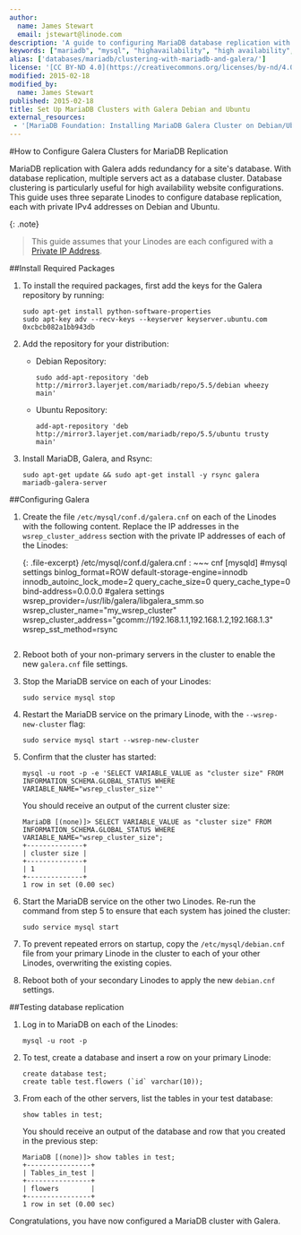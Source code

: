```yaml
---
author:
  name: James Stewart
  email: jstewart@linode.com
description: 'A guide to configuring MariaDB database replication with Galera on Debian and Ubuntu distributions.'
keywords: ["mariadb", "mysql", "highavailability", "high availability", "HA", "cluster", "debian", "ubuntu"]
alias: ['databases/mariadb/clustering-with-mariadb-and-galera/']
license: '[CC BY-ND 4.0](https://creativecommons.org/licenses/by-nd/4.0)'
modified: 2015-02-18
modified_by:
  name: James Stewart
published: 2015-02-18
title: Set Up MariaDB Clusters with Galera Debian and Ubuntu 
external_resources:
 - '[MariaDB Foundation: Installing MariaDB Galera Cluster on Debian/Ubuntu](https://blog.mariadb.org/installing-mariadb-galera-cluster-on-debian-ubuntu/)'
---
```


#How to Configure Galera Clusters for MariaDB Replication

MariaDB replication with Galera adds redundancy for a site's database. With database replication, multiple servers act as a database cluster. Database clustering is particularly useful for high availability website configurations. This guide uses three separate Linodes to configure database replication, each with private IPv4 addresses on Debian and Ubuntu.

{: .note}
>This guide assumes that your Linodes are each configured with a [Private IP Address](/docs/networking/remote-access#adding-private-ip-addresses).

##Install Required Packages

1.  To install the required packages, first add the keys for the Galera repository by running:

		sudo apt-get install python-software-properties
		sudo apt-key adv --recv-keys --keyserver keyserver.ubuntu.com 0xcbcb082a1bb943db

2.  Add the repository for your distribution:

	* Debian Repository:

		  sudo add-apt-repository 'deb http://mirror3.layerjet.com/mariadb/repo/5.5/debian wheezy main'

	* Ubuntu Repository:
	
		  add-apt-repository 'deb http://mirror3.layerjet.com/mariadb/repo/5.5/ubuntu trusty main'

2.  Install MariaDB, Galera, and Rsync:

		sudo apt-get update && sudo apt-get install -y rsync galera mariadb-galera-server

##Configuring Galera

1.  Create the file `/etc/mysql/conf.d/galera.cnf` on each of the Linodes with the following content.  Replace the IP addresses in the `wsrep_cluster_address` section with the private IP addresses of each of the Linodes:

	{: .file-excerpt}
    /etc/mysql/conf.d/galera.cnf
    :   ~~~ cnf
    [mysqld]
    #mysql settings
    binlog_format=ROW
    default-storage-engine=innodb
    innodb_autoinc_lock_mode=2
    query_cache_size=0
    query_cache_type=0
    bind-address=0.0.0.0
    #galera settings
    wsrep_provider=/usr/lib/galera/libgalera_smm.so
    wsrep_cluster_name="my_wsrep_cluster"
    wsrep_cluster_address="gcomm://192.168.1.1,192.168.1.2,192.168.1.3"
    wsrep_sst_method=rsync
    ~~~

2.  Reboot both of your non-primary servers in the cluster to enable the new `galera.cnf` file settings.

3.  Stop the MariaDB service on each of your Linodes:

		sudo service mysql stop

4.  Restart the MariaDB service on the primary Linode, with the `--wsrep-new-cluster` flag:

		sudo service mysql start --wsrep-new-cluster

5.  Confirm that the cluster has started:

		mysql -u root -p -e 'SELECT VARIABLE_VALUE as "cluster size" FROM INFORMATION_SCHEMA.GLOBAL_STATUS WHERE VARIABLE_NAME="wsrep_cluster_size"'

	You should receive an output of the current cluster size:

		MariaDB [(none)]> SELECT VARIABLE_VALUE as "cluster size" FROM INFORMATION_SCHEMA.GLOBAL_STATUS WHERE VARIABLE_NAME="wsrep_cluster_size";
		+--------------+
		| cluster size |
		+--------------+
		| 1            |
		+--------------+
		1 row in set (0.00 sec)

6.  Start the MariaDB service on the other two Linodes.  Re-run the command from step 5 to ensure that each system has joined the cluster:

		sudo service mysql start

7.  To prevent repeated errors on startup, copy the `/etc/mysql/debian.cnf` file from your primary Linode in the cluster to each of your other Linodes, overwriting the existing copies.

8.  Reboot both of your secondary Linodes to apply the new `debian.cnf` settings.

##Testing database replication

1.  Log in to MariaDB on each of the Linodes:

		mysql -u root -p

1.  To test, create a database and insert a row on your primary Linode:

        create database test;
        create table test.flowers (`id` varchar(10));

2.  From each of the other servers, list the tables in your test database:

		show tables in test;

	You should receive an output of the database and row that you created in the previous step:

		MariaDB [(none)]> show tables in test;
		+----------------+
		| Tables_in_test |
		+----------------+
		| flowers        |
		+----------------+
		1 row in set (0.00 sec)

Congratulations, you have now configured a MariaDB cluster with Galera.
